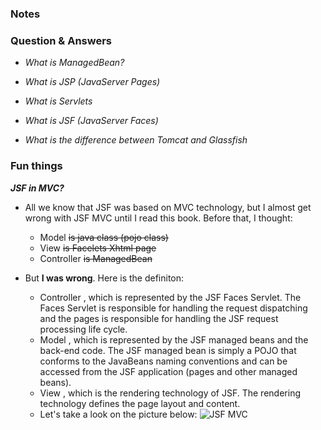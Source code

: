 
### Notes

### Question & Answers

- *What is ManagedBean?*
>

- *What is JSP (JavaServer Pages)*
>

- *What is Servlets*
>

- *What is JSF (JavaServer Faces)*
>

- *What is the difference between Tomcat and Glassfish*
>

### Fun things

***JSF in MVC?***

- All we know that JSF was based on MVC technology, but I almost get wrong with JSF MVC until I read this book. Before that, I thought:
  - Model ~~is java class (pojo class)~~
  - View ~~is Facelets Xhtml page~~
  - Controller ~~is ManagedBean~~


- But **I was wrong**. Here is the definiton:
  - Controller , which is represented by the JSF Faces Servlet. The Faces Servlet is responsible for handling the request dispatching and the pages is responsible for handling the JSF request processing life cycle.
  - Model , which is represented by the JSF managed beans and the back-end code. The JSF managed bean is simply a POJO that conforms to the JavaBeans naming conventions and can be accessed from the JSF application (pages and other managed beans).
  - View , which is the rendering technology of JSF. The rendering technology defines the page layout and content.
  - Let's take a look on the picture below:
![JSF MVC](https://live.staticflickr.com/7804/40575279223_c7e5c0f743_o_d.jpg)
